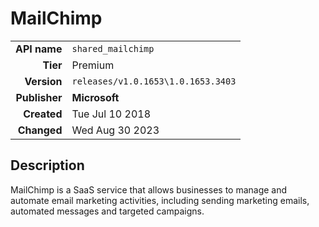 # MailChimp
| | |
|-:|-|
|**API name**|`shared_mailchimp`|
|**Tier**|Premium|
|**Version**|`releases/v1.0.1653\1.0.1653.3403`|
|**Publisher**|**Microsoft**|
|**Created**|Tue Jul 10 2018|
|**Changed**|Wed Aug 30 2023|

## Description
MailChimp is a SaaS service that allows businesses to manage and automate email marketing activities, including sending marketing emails, automated messages and targeted campaigns.
